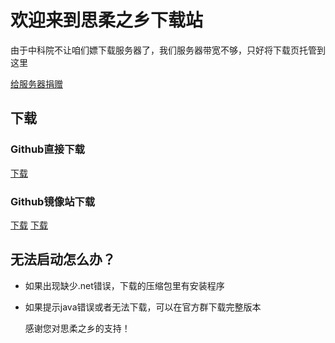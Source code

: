 # 欢迎来到思柔之乡下载站
由于中科院不让咱们嫖下载服务器了，我们服务器带宽不够，只好将下载页托管到这里
  
[给服务器捐赠](https://afdian.net/@th-mc)
  
## 下载
### Github直接下载 
[下载](https://github.com/SnowSwordScholar/th-dl/releases/download/release/TH-Latest.zip)
### Github镜像站下载
[下载](https://hub.xn--gzu630h.xn--kpry57d/SnowSwordScholar/th-dl/releases/download/release/TH-Latest.zip)
[下载](https://cdn.githubjs.cf/SnowSwordScholar/th-dl/releases/download/release/TH-Latest.zip)
## 无法启动怎么办？
- 如果出现缺少.net错误，下载的压缩包里有安装程序
- 如果提示java错误或者无法下载，可以在官方群下载完整版本
  
  感谢您对思柔之乡的支持！

